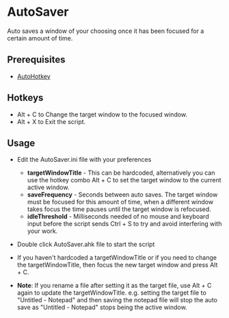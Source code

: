 # AutoSaver

Auto saves a window of your choosing once it has been focused for a certain amount of time. 

## Prerequisites
* [AutoHotkey](https://www.autohotkey.com/download/?)

## Hotkeys
* Alt + C to Change the target window to the focused window.
* Alt + X to Exit the script.

## Usage
* Edit the AutoSaver.ini file with your preferences
    
    * **targetWindowTitle** - This can be hardcoded, alternatively you can use the hotkey combo Alt + C to set the target window to the current active window.
    * **saveFrequency** - Seconds between auto saves. The target window must be focused for this amount of time, when a different window takes focus the time pauses until the target window is refocused.
    * **idleThreshold** - Milliseconds needed of no mouse and keyboard input before the script sends Ctrl + S to try and avoid interfering with your work.  

* Double click AutoSaver.ahk file to start the script  
* If you haven't hardcoded a targetWindowTitle or if you need to change the targetWindowTitle, then focus the new target window and press Alt + C.
* **Note**: If you rename a file after setting it as the target file, use Alt + C again to update the targetWindowTitle. e.g. setting the target file to "Untitled - Notepad" and then saving the notepad file will stop the auto save as "Untitled - Notepad" stops being the active window.

